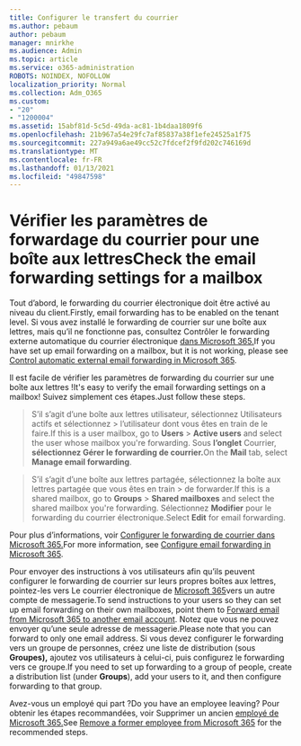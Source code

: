 ```yaml
---
title: Configurer le transfert du courrier
ms.author: pebaum
author: pebaum
manager: mnirkhe
ms.audience: Admin
ms.topic: article
ms.service: o365-administration
ROBOTS: NOINDEX, NOFOLLOW
localization_priority: Normal
ms.collection: Adm_O365
ms.custom:
- "20"
- "1200004"
ms.assetid: 15abf81d-5c5d-49da-ac81-1b4daa1809f6
ms.openlocfilehash: 21b967a54e29fc7af85837a38f1efe24525a1f75
ms.sourcegitcommit: 227a949a6ae49cc52c7fdcef2f9fd202c746169d
ms.translationtype: MT
ms.contentlocale: fr-FR
ms.lasthandoff: 01/13/2021
ms.locfileid: "49847598"
---
```

# <a name="check-the-email-forwarding-settings-for-a-mailbox"></a><span data-ttu-id="d2435-102">Vérifier les paramètres de forwardage du courrier pour une boîte aux lettres</span><span class="sxs-lookup"><span data-stu-id="d2435-102">Check the email forwarding settings for a mailbox</span></span>

<span data-ttu-id="d2435-103">Tout d’abord, le forwarding du courrier électronique doit être activé au niveau du client.</span><span class="sxs-lookup"><span data-stu-id="d2435-103">Firstly, email forwarding has to be enabled on the tenant level.</span></span> <span data-ttu-id="d2435-104">Si vous avez installé le forwarding de courrier sur une boîte aux lettres, mais qu’il ne fonctionne pas, consultez Contrôler le forwarding externe automatique du courrier électronique [dans Microsoft 365.](https://docs.microsoft.com/microsoft-365/security/office-365-security/external-email-forwarding?view=o365-worldwide)</span><span class="sxs-lookup"><span data-stu-id="d2435-104">If you have set up email forwarding on a mailbox, but it is not working, please see [Control automatic external email forwarding in Microsoft 365](https://docs.microsoft.com/microsoft-365/security/office-365-security/external-email-forwarding?view=o365-worldwide).</span></span>

<span data-ttu-id="d2435-105">Il est facile de vérifier les paramètres de forwarding du courrier sur une boîte aux lettres !</span><span class="sxs-lookup"><span data-stu-id="d2435-105">It's easy to verify the email forwarding settings on a mailbox!</span></span> <span data-ttu-id="d2435-106">Suivez simplement ces étapes.</span><span class="sxs-lookup"><span data-stu-id="d2435-106">Just follow these steps.</span></span>
  
> <span data-ttu-id="d2435-107">S’il s’agit d’une boîte aux lettres utilisateur, sélectionnez Utilisateurs actifs et sélectionnez  \>  l’utilisateur dont vous êtes en train de le faire.</span><span class="sxs-lookup"><span data-stu-id="d2435-107">If this is a user mailbox, go to **Users** \> **Active users** and select the user whose mailbox you're forwarding.</span></span> <span data-ttu-id="d2435-108">Sous **l’onglet** Courrier, **sélectionnez Gérer le forwarding de courrier.**</span><span class="sxs-lookup"><span data-stu-id="d2435-108">On the **Mail** tab, select **Manage email forwarding**.</span></span>

> <span data-ttu-id="d2435-109">S’il s’agit d’une boîte aux lettres partagée, sélectionnez la boîte aux lettres partagée que vous êtes en train  \>  de forwarder.</span><span class="sxs-lookup"><span data-stu-id="d2435-109">If this is a shared mailbox, go to **Groups** \> **Shared mailboxes** and select the shared mailbox you're forwarding.</span></span> <span data-ttu-id="d2435-110">Sélectionnez **Modifier** pour le forwarding du courrier électronique.</span><span class="sxs-lookup"><span data-stu-id="d2435-110">Select **Edit** for email forwarding.</span></span>

<span data-ttu-id="d2435-111">Pour plus d’informations, voir [Configurer le forwarding de courrier dans Microsoft 365.](https://docs.microsoft.com/microsoft-365/admin/email/configure-email-forwarding)</span><span class="sxs-lookup"><span data-stu-id="d2435-111">For more information, see [Configure email forwarding in Microsoft 365](https://docs.microsoft.com/microsoft-365/admin/email/configure-email-forwarding).</span></span>
  
<span data-ttu-id="d2435-112">Pour envoyer des instructions à vos utilisateurs afin qu’ils peuvent configurer le forwarding de courrier sur leurs propres boîtes aux lettres, pointez-les vers Le courrier électronique de [Microsoft 365](https://support.office.com/article/Forward-email-from-Office-365-to-another-email-account-1ed4ee1e-74f8-4f53-a174-86b748ff6a0e)vers un autre compte de messagerie.</span><span class="sxs-lookup"><span data-stu-id="d2435-112">To send instructions to your users so they can set up email forwarding on their own mailboxes, point them to [Forward email from Microsoft 365 to another email account](https://support.office.com/article/Forward-email-from-Office-365-to-another-email-account-1ed4ee1e-74f8-4f53-a174-86b748ff6a0e).</span></span> <span data-ttu-id="d2435-113">Notez que vous ne pouvez envoyer qu’une seule adresse de messagerie.</span><span class="sxs-lookup"><span data-stu-id="d2435-113">Please note that you can forward to only one email address.</span></span> <span data-ttu-id="d2435-114">Si vous devez configurer le forwarding vers un groupe de personnes, créez une liste de distribution (sous **Groupes),** ajoutez vos utilisateurs à celui-ci, puis configurez le forwarding vers ce groupe.</span><span class="sxs-lookup"><span data-stu-id="d2435-114">If you need to set up forwarding to a group of people, create a distribution list (under **Groups**), add your users to it, and then configure forwarding to that group.</span></span>
  
<span data-ttu-id="d2435-115">Avez-vous un employé qui part ?</span><span class="sxs-lookup"><span data-stu-id="d2435-115">Do you have an employee leaving?</span></span> <span data-ttu-id="d2435-116">Pour obtenir les étapes recommandées, voir Supprimer un ancien [employé de Microsoft 365.](https://docs.microsoft.com/microsoft-365/admin/add-users/remove-former-employee)</span><span class="sxs-lookup"><span data-stu-id="d2435-116">See [Remove a former employee from Microsoft 365](https://docs.microsoft.com/microsoft-365/admin/add-users/remove-former-employee) for the recommended steps.</span></span>